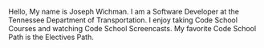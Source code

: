 Hello, My name is Joseph Wichman.
I am a Software Developer at the Tennessee Department of Transportation.
I enjoy taking Code School Courses and watching Code School Screencasts.
My favorite Code School Path is the Electives Path.
